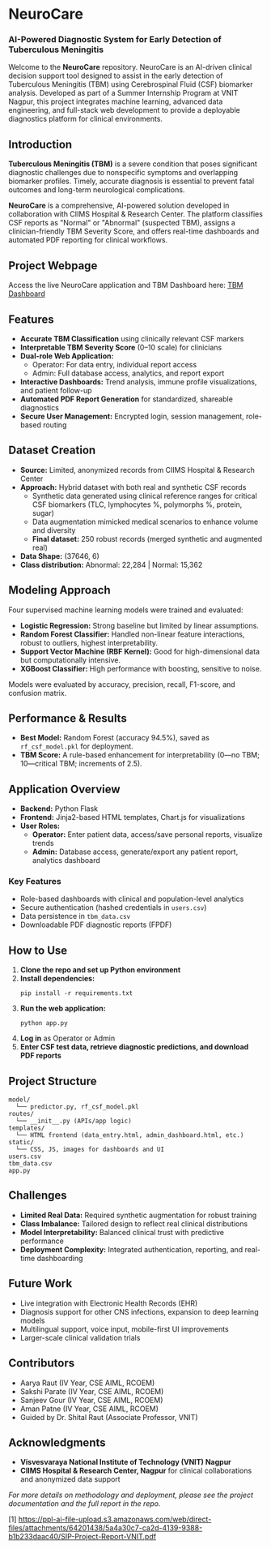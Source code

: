 # NeuroCare
### AI-Powered Diagnostic System for Early Detection of Tuberculous Meningitis

Welcome to the **NeuroCare** repository. NeuroCare is an AI-driven clinical decision support tool designed to assist in the early detection of Tuberculous Meningitis (TBM) using Cerebrospinal Fluid (CSF) biomarker analysis. Developed as part of a Summer Internship Program at VNIT Nagpur, this project integrates machine learning, advanced data engineering, and full-stack web development to provide a deployable diagnostics platform for clinical environments.

## Introduction

**Tuberculous Meningitis (TBM)** is a severe condition that poses significant diagnostic challenges due to nonspecific symptoms and overlapping biomarker profiles. Timely, accurate diagnosis is essential to prevent fatal outcomes and long-term neurological complications.

**NeuroCare** is a comprehensive, AI-powered solution developed in collaboration with CIIMS Hospital & Research Center. The platform classifies CSF reports as "Normal" or "Abnormal" (suspected TBM), assigns a clinician-friendly TBM Severity Score, and offers real-time dashboards and automated PDF reporting for clinical workflows.

## Project Webpage
Access the live NeuroCare application and TBM Dashboard here: [TBM Dashboard](http://127.0.0.1:5000/home)

## Features

- **Accurate TBM Classification** using clinically relevant CSF markers
- **Interpretable TBM Severity Score** (0–10 scale) for clinicians
- **Dual-role Web Application:** 
  - Operator: For data entry, individual report access
  - Admin: Full database access, analytics, and report export
- **Interactive Dashboards:** Trend analysis, immune profile visualizations, and patient follow-up
- **Automated PDF Report Generation** for standardized, shareable diagnostics
- **Secure User Management:** Encrypted login, session management, role-based routing

## Dataset Creation

- **Source:** Limited, anonymized records from CIIMS Hospital & Research Center
- **Approach:** Hybrid dataset with both real and synthetic CSF records
  - Synthetic data generated using clinical reference ranges for critical CSF biomarkers (TLC, lymphocytes %, polymorphs %, protein, sugar)
  - Data augmentation mimicked medical scenarios to enhance volume and diversity
  - **Final dataset:** 250 robust records (merged synthetic and augmented real)
- **Data Shape:** (37646, 6)
- **Class distribution:** Abnormal: 22,284 | Normal: 15,362

## Modeling Approach

Four supervised machine learning models were trained and evaluated:
- **Logistic Regression:** Strong baseline but limited by linear assumptions.
- **Random Forest Classifier:** Handled non-linear feature interactions, robust to outliers, highest interpretability.
- **Support Vector Machine (RBF Kernel):** Good for high-dimensional data but computationally intensive.
- **XGBoost Classifier:** High performance with boosting, sensitive to noise.

Models were evaluated by accuracy, precision, recall, F1-score, and confusion matrix.

## Performance & Results

- **Best Model:** Random Forest (accuracy 94.5%), saved as `rf_csf_model.pkl` for deployment.
- **TBM Score:** A rule-based enhancement for interpretability (0—no TBM; 10—critical TBM; increments of 2.5).

## Application Overview

- **Backend:** Python Flask
- **Frontend:** Jinja2-based HTML templates, Chart.js for visualizations
- **User Roles:** 
  - **Operator:** Enter patient data, access/save personal reports, visualize trends
  - **Admin:** Database access, generate/export any patient report, analytics dashboard

### Key Features

- Role-based dashboards with clinical and population-level analytics
- Secure authentication (hashed credentials in `users.csv`)
- Data persistence in `tbm_data.csv`
- Downloadable PDF diagnostic reports (FPDF)

## How to Use

1. **Clone the repo and set up Python environment**
2. **Install dependencies:**  
   ```
   pip install -r requirements.txt
   ```
3. **Run the web application:**  
   ```
   python app.py
   ```
4. **Log in** as Operator or Admin
5. **Enter CSF test data, retrieve diagnostic predictions, and download PDF reports**

## Project Structure

```
model/
  └── predictor.py, rf_csf_model.pkl
routes/
  └── __init__.py (APIs/app logic)
templates/
  └── HTML frontend (data_entry.html, admin_dashboard.html, etc.)
static/
  └── CSS, JS, images for dashboards and UI
users.csv
tbm_data.csv
app.py
```

## Challenges

- **Limited Real Data:** Required synthetic augmentation for robust training
- **Class Imbalance:** Tailored design to reflect real clinical distributions
- **Model Interpretability:** Balanced clinical trust with predictive performance
- **Deployment Complexity:** Integrated authentication, reporting, and real-time dashboarding

## Future Work

- Live integration with Electronic Health Records (EHR)
- Diagnosis support for other CNS infections, expansion to deep learning models
- Multilingual support, voice input, mobile-first UI improvements
- Larger-scale clinical validation trials

## Contributors

- Aarya Raut (IV Year, CSE AIML, RCOEM)
- Sakshi Parate (IV Year, CSE AIML, RCOEM)
- Sanjeev Gour (IV Year, CSE AIML, RCOEM)
- Aman Patne (IV Year, CSE AIML, RCOEM)
- Guided by Dr. Shital Raut (Associate Professor, VNIT)

## Acknowledgments

- **Visvesvaraya National Institute of Technology (VNIT) Nagpur**
- **CIIMS Hospital & Research Center, Nagpur** for clinical collaborations and anonymized data support

*For more details on methodology and deployment, please see the project documentation and the full report in the repo.*

[1] https://ppl-ai-file-upload.s3.amazonaws.com/web/direct-files/attachments/64201438/5a4a30c7-ca2d-4139-9388-b1b233daac40/SIP-Project-Report-VNIT.pdf
